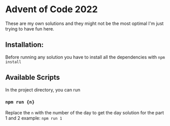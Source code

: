 # Advent of Code 2022
These are my own solutions and they might not be the most optimal I'm just trying to have fun here. 

## Installation:
Before running any solution you have to install all the dependencies with `npm install`

## Available Scripts
In the project directory, you can run

### `npm run {n}`
Replace the `n` with the number of the day to get the day solution for the part 1 and 2
example: `npm run 1`
